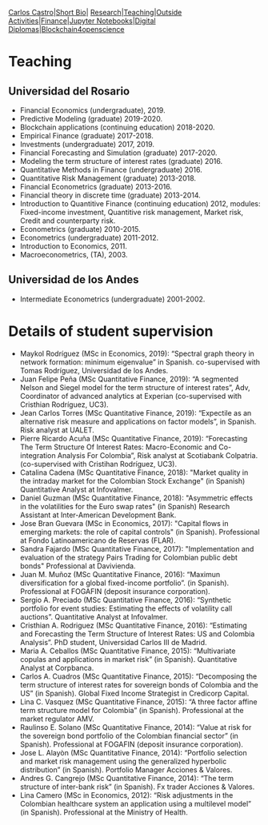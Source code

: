 [Carlos Castro](index.md)|[Short Bio](cv.md)| [Research](res.md)|[Teaching](teach.md)|[Outside Activities](Outside.md)|[Finance](Fin.md)|[Jupyter Notebooks](Jup.md)|[Digital Diplomas](Ddiploma.md)|[Blockchain4openscience](Block.md)   

# Teaching

## Universidad del Rosario

* Financial Economics (undergraduate), 2019.
* Predictive Modeling (graduate) 2019-2020.
* Blockchain applications (continuing education) 2018-2020.
* Empirical Finance (graduate) 2017-2018.
* Investments (undergraduate) 2017, 2019.
* Financial Forecasting and Simulation (graduate) 2017-2020.
* Modeling the term structure of interest rates (graduate) 2016.
* Quantitative Methods in Finance (undergraduate) 2016.
* Quantitative Risk Management (graduate) 2013-2018.
* Financial Econometrics (graduate) 2013-2016.
* Financial theory in discrete time (graduate) 2013-2014.
* Introduction to Quantitive Finance (continuing education) 2012, modules: Fixed-income investment, Quantitive risk management, Market risk, Credit and counterparty risk.
* Econometrics (graduate) 2010-2015.
* Econometrics (undergraduate) 2011-2012.
* Introduction to Economics, 2011.
* Macroeconometrics, (TA), 2003.

## Universidad de los Andes

* Intermediate Econometrics (undergraduate) 2001-2002.

# Details of student supervision

*	Maykol Rodríguez (MSc in Economics, 2019): “Spectral graph theory in network formation: minimum eigenvalue” in Spanish. co-supervised with Tomas Rodríguez, Universidad de los Andes.
*	Juan Felipe Peña (MSc Quantitative Finance, 2019): “A segmented Nelson and Siegel model for the term structure of interest rates”, Adv, Coordinator of advanced analytics at Experian (co-supervised with Cristhian Rodríguez, UC3).
* Jean Carlos Torres (MSc Quantitative Finance, 2019): “Expectile as an alternative risk measure and applications on factor models”, in Spanish. Risk analyst at UALET.
* Pierre Ricardo Acuña (MSc Quantitative Finance, 2019): “Forecasting The Term Structure Of Interest Rates: Macro-Economic and Co-integration Analysis For Colombia”, Risk analyst at Scotiabank Colpatria. (co-supervised with Cristihan Rodríguez, UC3).
* Catalina Cadena (MSc Quantitative Finance, 2018): "Market quality in the intraday market for the Colombian Stock Exchange" (in Spanish) Quantitative Analyst at Infovalmer.
* Daniel Guzman (MSc Quantitative Finance, 2018): "Asymmetric effects in the volatilities for the Euro swap rates" (in Spanish) Research Assistant at Inter-American Development Bank.
* Jose Bran Guevara (MSc in Economics, 2017): "Capital flows in emerging markets: the role of capital controls" (in Spanish). Professional at Fondo Latinoamericano de Reservas (FLAR).
* Sandra Fajardo (MSc Quantitative Finance, 2017): "Implementation and evaluation of the strategy Pairs Trading for Colombian public debt bonds" Professional at Davivienda.
*	Juan M. Muñoz (MSc Quantitative Finance, 2016): “Maximun diversification for a global fixed-income portfolio”.  (in Spanish). Professional at FOGAFIN (deposit insurance corporation).
*	Sergio A. Preciado (MSc Quantitative Finance, 2016): “Synthetic portfolio for event studies: Estimating the effects of volatility call auctions”.  Quantitative Analyst at Infovalmer.
*	Cristhian A. Rodriguez (MSc Quantitative Finance, 2016): “Estimating and Forecasting the Term Structure of Interest Rates: US and Colombia Analysis”.  PhD student, Universidad Carlos III de Madrid.
*	Maria A. Ceballos (MSc Quantitative Finance, 2015): “Multivariate copulas and applications in market risk” (in Spanish). Quantitative Analyst at Corpbanca.
*	Carlos A. Cuadros (MSc Quantitative Finance, 2015): “Decomposing the term structure of interest rates for sovereign bonds of Colombia and the US” (in Spanish). Global Fixed Income Strategist in Credicorp Capital.
*	Lina C. Vasquez (MSc Quantitative Finance, 2015): “A three factor affine term structure model for Colombia” (in Spanish). Professional at the market regulator AMV.
*	Raulinso E. Solano (MSc Quantitative Finance, 2014): “Value at risk for the sovereign bond portfolio of the Colombian financial sector” (in Spanish). Professional at FOGAFIN (deposit insurance corporation).
*	Jose L. Alayòn (MSc Quantitative Finance, 2014): “Portfolio selection and market risk management using the generalized hyperbolic distribution” (in Spanish).  Portfolio Manager Acciones & Valores.
*	Andres G. Cangrejo (MSc Quantitative Finance, 2014): “The term structure of inter-bank risk” (in Spanish). Fx trader Acciones & Valores.
*	Lina Camero (MSc in Economics, 2012): “Risk adjustments in the Colombian healthcare system an application using a multilevel model” (in Spanish).  Professional at the Ministry of Health.
